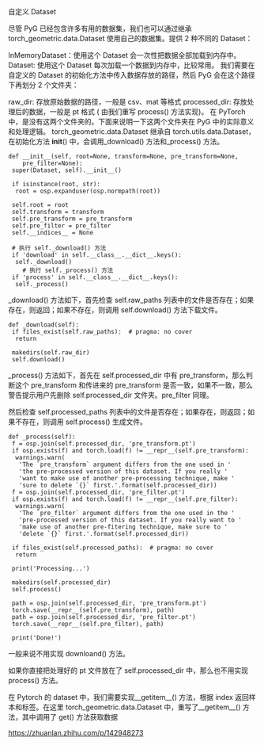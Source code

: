 自定义 Dataset

尽管 PyG 已经包含许多有用的数据集，我们也可以通过继承 torch_geometric.data.Dataset 使用自己的数据集。提供 2 种不同的 Dataset：

InMemoryDataset：使用这个 Dataset 会一次性把数据全部加载到内存中。
Dataset: 使用这个 Dataset 每次加载一个数据到内存中，比较常用。
我们需要在自定义的 Dataset 的初始化方法中传入数据存放的路径，然后 PyG 会在这个路径下再划分 2 个文件夹：

raw_dir: 存放原始数据的路径，一般是 csv、mat 等格式
processed_dir: 存放处理后的数据，一般是 pt 格式 ( 由我们重写 process() 方法实现)。
在 PyTorch 中，是没有这两个文件夹的。下面来说明一下这两个文件夹在 PyG 中的实际意义和处理逻辑。
torch_geometric.data.Dataset 继承自 torch.utils.data.Dataset，在初始化方法 __init__() 中，会调用_download() 方法和_process() 方法。

```
def __init__(self, root=None, transform=None, pre_transform=None,
    pre_filter=None):
 super(Dataset, self).__init__()

 if isinstance(root, str):
  root = osp.expanduser(osp.normpath(root))

 self.root = root
 self.transform = transform
 self.pre_transform = pre_transform
 self.pre_filter = pre_filter
 self.__indices__ = None

 # 执行 self._download() 方法
 if 'download' in self.__class__.__dict__.keys():
  self._download()
    # 执行 self._process() 方法
 if 'process' in self.__class__.__dict__.keys():
  self._process()
```

_download() 方法如下，首先检查 self.raw_paths 列表中的文件是否存在；如果存在，则返回；如果不存在，则调用 self.download() 方法下载文件。

```
def _download(self):
 if files_exist(self.raw_paths):  # pragma: no cover
  return

 makedirs(self.raw_dir)
 self.download()
```

_process() 方法如下，首先在 self.processed_dir 中有 pre_transform，那么判断这个 pre_transform 和传进来的 pre_transform 是否一致，如果不一致，那么警告提示用户先删除 self.processed_dir 文件夹。pre_filter 同理。

然后检查 self.processed_paths 列表中的文件是否存在；如果存在，则返回；如果不存在，则调用 self.process() 生成文件。

```
def _process(self):
 f = osp.join(self.processed_dir, 'pre_transform.pt')
 if osp.exists(f) and torch.load(f) != __repr__(self.pre_transform):
  warnings.warn(
   'The `pre_transform` argument differs from the one used in '
   'the pre-processed version of this dataset. If you really '
   'want to make use of another pre-processing technique, make '
   'sure to delete `{}` first.'.format(self.processed_dir))
 f = osp.join(self.processed_dir, 'pre_filter.pt')
 if osp.exists(f) and torch.load(f) != __repr__(self.pre_filter):
  warnings.warn(
   'The `pre_filter` argument differs from the one used in the '
   'pre-processed version of this dataset. If you really want to '
   'make use of another pre-fitering technique, make sure to '
   'delete `{}` first.'.format(self.processed_dir))

 if files_exist(self.processed_paths):  # pragma: no cover
  return

 print('Processing...')

 makedirs(self.processed_dir)
 self.process()

 path = osp.join(self.processed_dir, 'pre_transform.pt')
 torch.save(__repr__(self.pre_transform), path)
 path = osp.join(self.processed_dir, 'pre_filter.pt')
 torch.save(__repr__(self.pre_filter), path)

 print('Done!')
```

一般来说不用实现 downloand() 方法。

如果你直接把处理好的 pt 文件放在了 self.processed_dir 中，那么也不用实现 process() 方法。

在 Pytorch 的 dataset 中，我们需要实现__getitem__() 方法，根据 index 返回样本和标签。在这里 torch_geometric.data.Dataset 中，重写了__getitem__() 方法，其中调用了 get() 方法获取数据




https://zhuanlan.zhihu.com/p/142948273
